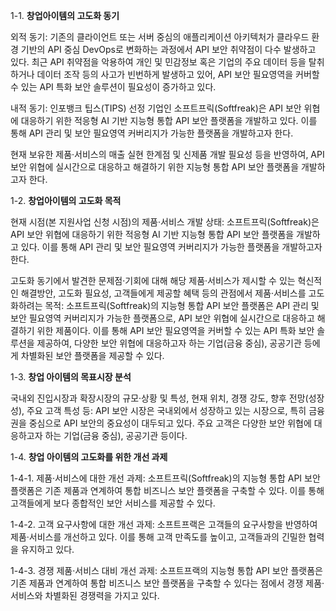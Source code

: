 1-1. **창업아이템의 고도화 동기**

외적 동기: 기존의 클라이언트 또는 서버 중심의 애플리케이션 아키텍처가 클라우드 환경 기반의 API 중심 DevOps로 변화하는 과정에서 API 보안 취약점이 다수 발생하고 있다. 최근 API 취약점을 악용하여 개인 및 민감정보 혹은 기업의 주요 데이터 등을 탈취하거나 데이터 조작 등의 사고가 빈번하게 발생하고 있어, API 보안 필요영역을 커버할 수 있는 API 특화 보안 솔루션이 필요성이 증가하고 있다.

내적 동기: 인포뱅크 팁스(TIPS) 선정 기업인 소프트프릭(Softfreak)은 API 보안 위협에 대응하기 위한 적응형 AI 기반 지능형 통합 API 보안 플랫폼을 개발하고 있다. 이를 통해 API 관리 및 보안 필요영역 커버리지가 가능한 플랫폼을 개발하고자 한다.

현재 보유한 제품·서비스의 매출 실현 한계점 및 신제품 개발 필요성 등을 반영하여, API 보안 위협에 실시간으로 대응하고 해결하기 위한 지능형 통합 API 보안 플랫폼을 개발하고자 한다.

1-2. **창업아이템의 고도화 목적**

현재 시점(본 지원사업 신청 시점)의 제품·서비스 개발 상태: 소프트프릭(Softfreak)은 API 보안 위협에 대응하기 위한 적응형 AI 기반 지능형 통합 API 보안 플랫폼을 개발하고 있다. 이를 통해 API 관리 및 보안 필요영역 커버리지가 가능한 플랫폼을 개발하고자 한다.

고도화 동기에서 발견한 문제점·기회에 대해 해당 제품·서비스가 제시할 수 있는 혁신적인 해결방안, 고도화 필요성, 고객들에게 제공할 혜택 등의 관점에서 제품·서비스를 고도화하려는 목적: 소프트프릭(Softfreak)의 지능형 통합 API 보안 플랫폼은 API 관리 및 보안 필요영역 커버리지가 가능한 플랫폼으로, API 보안 위협에 실시간으로 대응하고 해결하기 위한 제품이다. 이를 통해 API 보안 필요영역을 커버할 수 있는 API 특화 보안 솔루션을 제공하여, 다양한 보안 위협에 대응하고자 하는 기업(금융 중심), 공공기관 등에게 차별화된 보안 플랫폼을 제공할 수 있다.

1-3. **창업 아이템의 목표시장 분석**

국내외 진입시장과 확장시장의 규모·상황 및 특성, 현재 위치, 경쟁 강도, 향후 전망(성장성), 주요 고객 특성 등: API 보안 시장은 국내외에서 성장하고 있는 시장으로, 특히 금융권을 중심으로 API 보안의 중요성이 대두되고 있다. 주요 고객은 다양한 보안 위협에 대응하고자 하는 기업(금융 중심), 공공기관 등이다.

1-4. **창업 아이템의 고도화를 위한 개선 과제**

1-4-1. 제품·서비스에 대한 개선 과제: 소프트프릭(Softfreak)의 지능형 통합 API 보안 플랫폼은 기존 제품과 연계하여 통합 비즈니스 보안 플랫폼을 구축할 수 있다. 이를 통해 고객들에게 보다 종합적인 보안 서비스를 제공할 수 있다.

1-4-2. 고객 요구사항에 대한 개선 과제: 소프트프랙은 고객들의 요구사항을 반영하여 제품·서비스를 개선하고 있다. 이를 통해 고객 만족도를 높이고, 고객들과의 긴밀한 협력을 유지하고 있다.

1-4-3. 경쟁 제품·서비스 대비 개선 과제: 소프트프랙의 지능형 통합 API 보안 플랫폼은 기존 제품과 연계하여 통합 비즈니스 보안 플랫폼을 구축할 수 있다는 점에서 경쟁 제품·서비스와 차별화된 경쟁력을 가지고 있다.